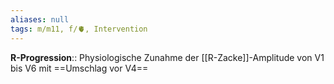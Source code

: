 ```yaml
---
aliases: null
tags: m/m11, f/🫀, Intervention
---
```

**R-Progression**:: Physiologische Zunahme der [[R-Zacke]]-Amplitude von V1 bis V6 mit ==Umschlag vor V4==